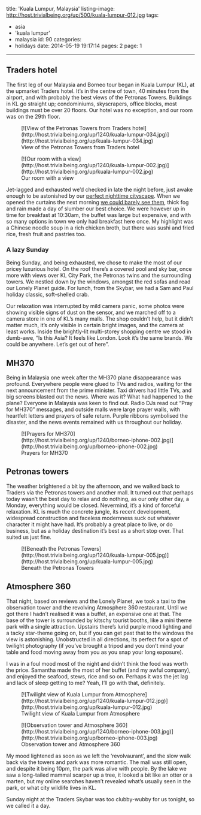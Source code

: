 title: 'Kuala Lumpur, Malaysia'
listing-image: http://host.trivialbeing.org/up/500/kuala-lumpur-012.jpg
tags:
  - asia
  - 'kuala lumpur'
  - malaysia
id: 90
categories:
  - holidays
date: 2014-05-19 19:17:14
pages: 2
page: 1
---

## Traders hotel

The first leg of our Malaysia and Borneo tour began in Kuala Lumpur (KL), at the upmarket Traders hotel. It’s in the centre of town, 40 minutes from the airport, and with probably the best views of the Petronas Towers. Buildings in KL go straight up; condominiums, skyscrapers, office blocks, most buildings must be over 20 floors. Our hotel was no exception, and our room was on the 29th floor.

<figure class="generated-figure generated-figure--retina generated-figure--620 generated-figure--portrait">[![View of the Petronas Towers from Traders hotel](http://host.trivialbeing.org/up/1240/kuala-lumpur-034.jpg)](http://host.trivialbeing.org/up/kuala-lumpur-034.jpg)<figcaption class="generated-figure-caption">View of the Petronas Towers from Traders hotel</figcaption></figure>

<figure class="generated-figure generated-figure--retina generated-figure--620 generated-figure--landscape">[![Our room with a view](http://host.trivialbeing.org/up/1240/kuala-lumpur-002.jpg)](http://host.trivialbeing.org/up/kuala-lumpur-002.jpg)<figcaption class="generated-figure-caption">Our room with a view</figcaption></figure>

Jet-lagged and exhausted we’d checked in late the night before, just awake enough to be astonished by our [perfect nighttime cityscape](http://instagram.com/p/lkbDlXNFC8/ "Instagram"). When we opened the curtains the next morning [we could barely see them](http://host.trivialbeing.org/up/kuala-lumpur-003.jpg "Foggy towers"), thick fog and rain made a day of slumber our best choice. We were however up in time for breakfast at 10:30am, the buffet was large but expensive, and with so many options in town we only had breakfast here once. My highlight was a Chinese noodle soup in a rich chicken broth, but there was sushi and fried rice, fresh fruit and pastries too.

### A lazy Sunday

Being Sunday, and being exhausted, we chose to make the most of our pricey luxurious hotel. On the roof there’s a covered pool and sky bar, once more with views over KL City Park, the Petronas twins and the surrounding towers. We nestled down by the windows, amongst the red sofas and read our Lonely Planet guide. For lunch, from the Skybar, we had a Sam and Paul holiday classic, soft-shelled crab.

Our relaxation was interrupted by mild camera panic, some photos were showing visible signs of dust on the sensor, and we marched off to a camera store in one of KL’s many malls. The shop couldn’t help, but it didn’t matter much, it’s only visible in certain bright images, and the camera at least works. Inside the brightly-lit multi-storey shopping centre we stood in dumb-awe, “Is this Asia? It feels like London. Look it’s the same brands. We could be anywhere. Let’s get out of here”.

## MH370

Being in Malaysia one week after the MH370 plane disappearance was profound. Everywhere people were glued to TVs and radios, waiting for the next announcement from the prime minister. Taxi drivers had little TVs, and big screens blasted out the news. Where was it? What had happened to the plane? Everyone in Malaysia was keen to find out. Radio DJs read out “Pray for MH370” messages, and outside malls were large prayer walls, with heartfelt letters and prayers of safe return. Purple ribbons symbolised the disaster, and the news events remained with us throughout our holiday.

<figure class="generated-figure generated-figure--retina generated-figure--620 generated-figure--landscape">[![Prayers for MH370](http://host.trivialbeing.org/up/1240/borneo-iphone-002.jpg)](http://host.trivialbeing.org/up/borneo-iphone-002.jpg)<figcaption class="generated-figure-caption">Prayers for MH370</figcaption></figure>

## Petronas towers

The weather brightened a bit by the afternoon, and we walked back to Traders via the Petronas towers and another mall. It turned out that perhaps today wasn’t the best day to relax and do nothing, as our only other day, a Monday, everything would be closed. Nevermind, it’s a kind of forceful relaxation. KL is much the concrete jungle, its recent development, widespread construction and faceless modernness suck out whatever character it might have had. It’s probably a great place to live, or do business, but as a holiday destination it’s best as a short stop over. That suited us just fine.

<figure class="generated-figure generated-figure--retina generated-figure--620 generated-figure--landscape">[![Beneath the Petronas Towers](http://host.trivialbeing.org/up/1240/kuala-lumpur-005.jpg)](http://host.trivialbeing.org/up/kuala-lumpur-005.jpg)<figcaption class="generated-figure-caption">Beneath the Petronas Towers</figcaption></figure>

## Atmosphere 360

That night, based on reviews and the Lonely Planet, we took a taxi to the observation tower and the revolving Atmosphere 360 restaurant. Until we got there I hadn’t realised it was a buffet, an expensive one at that. The base of the tower is surrounded by kitschy tourist booths, like a mini theme park with a single attraction. Upstairs there’s lurid purple mood lighting and a tacky star-theme going on, but if you can get past that to the windows the view is astonishing. Unobstructed in all directions, its perfect for a spot of twilight photography (if you’ve brought a tripod and you don’t mind your table and food moving away from you as you snap your long exposure).

I was in a foul mood most of the night and didn’t think the food was worth the price. Samantha made the most of her buffet (and my awful company), and enjoyed the seafood, stews, rice and so on. Perhaps it was the jet lag and lack of sleep getting to me? Yeah, I’ll go with that, definitely.

<figure class="generated-figure generated-figure--retina generated-figure--620 generated-figure--landscape">[![Twilight view of Kuala Lumpur from Atmosphere](http://host.trivialbeing.org/up/1240/kuala-lumpur-012.jpg)](http://host.trivialbeing.org/up/kuala-lumpur-012.jpg)<figcaption class="generated-figure-caption">Twilight view of Kuala Lumpur from Atmosphere</figcaption></figure>

<figure class="generated-figure generated-figure--retina generated-figure--620 generated-figure--portrait">[![Observation tower and Atmosphere 360](http://host.trivialbeing.org/up/1240/borneo-iphone-003.jpg)](http://host.trivialbeing.org/up/borneo-iphone-003.jpg)<figcaption class="generated-figure-caption">Observation tower and Atmosphere 360</figcaption></figure>

My mood lightened as soon as we left the ‘revolvaurant’, and the slow walk back via the towers and park was more romantic. The mall was still open, and despite it being 10pm, the park was alive with people. By the lake we saw a long-tailed mammal scarper up a tree, it looked a bit like an otter or a marten, but my online searches haven’t revealed what’s usually seen in the park, or what city wildlife lives in KL.

Sunday night at the Traders Skybar was too clubby-wubby for us tonight, so we called it a day.
